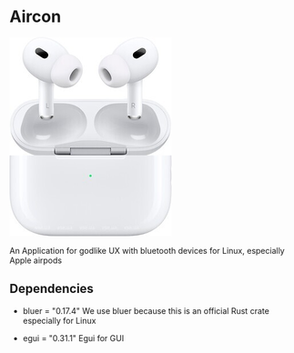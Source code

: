 # Aircon

![image](./static/airpods.png)

An Application for godlike UX with bluetooth devices for Linux, especially Apple airpods

## Dependencies
 - bluer = "0.17.4"
 We use bluer because this is an official Rust crate especially for Linux

 - egui = "0.31.1"
 Egui for GUI
